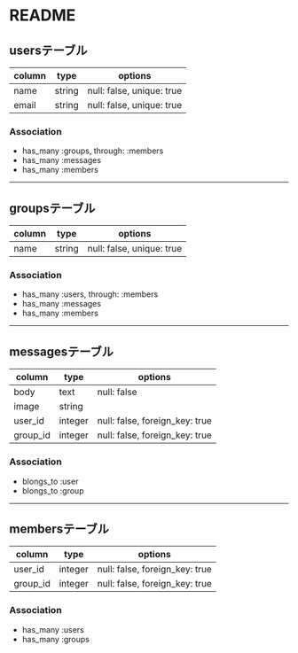 # README

## usersテーブル
|column|type|options|
|------|----|-------|
|name|string|null: false, unique: true|
|email|string|null: false, unique: true|

### Association
- has_many :groups, through: :members
- has_many :messages
- has_many :members

*****

## groupsテーブル
|column|type|options|
|------|----|-------|
|name|string|null: false, unique: true|

### Association
- has_many :users, through: :members
- has_many :messages
- has_many :members

*****


## messagesテーブル
|column|type|options|
|------|----|-------|
|body|text|null: false|
|image|string||
|user_id|integer|null: false, foreign_key: true|
|group_id|integer|null: false, foreign_key: true|

### Association
- blongs_to :user
- blongs_to :group

*****

## membersテーブル
|column|type|options|
|------|----|-------|
|user_id|integer|null: false, foreign_key: true|
|group_id|integer|null: false, foreign_key: true|

### Association
- has_many :users
- has_many :groups









